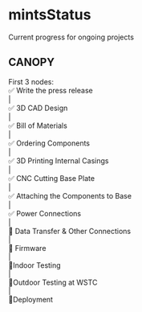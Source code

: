 # mintsStatus
Current progress for ongoing projects

## CANOPY

First 3 nodes:  
✅ Write the press release  
 |  
✅ 3D CAD Design  
 |  
✅ Bill of Materials  
 |  
✅ Ordering Components  
 |  
✅ 3D Printing Internal Casings  
 |  
✅ CNC Cutting Base Plate  
 |  
✅ Attaching the Components to Base  
 |  
✅ Power Connections  
 |  
🔵 Data Transfer & Other Connections  
 |  
🔵 Firmware  
 |  
🔴Indoor Testing  
 |  
🔴Outdoor Testing at WSTC  
 |  
🔴Deployment  